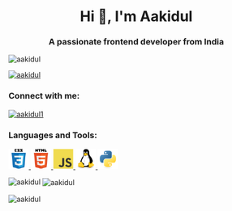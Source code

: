 <h1 align="center">Hi 👋, I'm Aakidul</h1>
<h3 align="center">A passionate frontend developer from India</h3>

<p align="left"> <img src="https://komarev.com/ghpvc/?username=aakidul&label=Profile%20views&color=0e75b6&style=flat" alt="aakidul" /> </p>

<p align="left"> <a href="https://github.com/ryo-ma/github-profile-trophy"><img src="https://github-profile-trophy.vercel.app/?username=aakidul" alt="aakidul" /></a> </p>

<h3 align="left">Connect with me:</h3>
<p align="left">
<a href="https://www.youtube.com/c/aakidul1" target="blank"><img align="center" src="https://raw.githubusercontent.com/rahuldkjain/github-profile-readme-generator/master/src/images/icons/Social/youtube.svg" alt="aakidul1" height="30" width="40" /></a>
</p>

<h3 align="left">Languages and Tools:</h3>
<p align="left"> <a href="https://www.w3schools.com/css/" target="_blank" rel="noreferrer"> <img src="https://raw.githubusercontent.com/devicons/devicon/master/icons/css3/css3-original-wordmark.svg" alt="css3" width="40" height="40"/> </a> <a href="https://www.w3.org/html/" target="_blank" rel="noreferrer"> <img src="https://raw.githubusercontent.com/devicons/devicon/master/icons/html5/html5-original-wordmark.svg" alt="html5" width="40" height="40"/> </a> <a href="https://developer.mozilla.org/en-US/docs/Web/JavaScript" target="_blank" rel="noreferrer"> <img src="https://raw.githubusercontent.com/devicons/devicon/master/icons/javascript/javascript-original.svg" alt="javascript" width="40" height="40"/> </a> <a href="https://www.linux.org/" target="_blank" rel="noreferrer"> <img src="https://raw.githubusercontent.com/devicons/devicon/master/icons/linux/linux-original.svg" alt="linux" width="40" height="40"/> </a> <a href="https://www.python.org" target="_blank" rel="noreferrer"> <img src="https://raw.githubusercontent.com/devicons/devicon/master/icons/python/python-original.svg" alt="python" width="40" height="40"/> </a> </p>

<p><img align="left" src="https://github-readme-stats.vercel.app/api/top-langs?username=aakidul&show_icons=true&locale=en&layout=compact" alt="aakidul" /></p>

<p>&nbsp;<img align="center" src="https://github-readme-stats.vercel.app/api?username=aakidul&show_icons=true&locale=en" alt="aakidul" /></p>

<p><img align="center" src="https://github-readme-streak-stats.herokuapp.com/?user=aakidul&" alt="aakidul" /></p>

